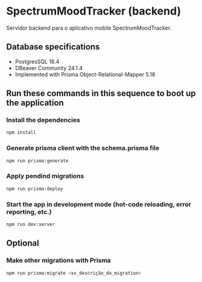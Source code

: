 # SpectrumMoodTracker (backend)

Servidor backend para o aplicativo mobile SpectrumMoodTracker.

## Database specifications

- PostgresSQL 16.4
- DBeaver Community 24.1.4
- Implemented with Prisma Object-Relational-Mapper 5.18

## Run these commands in this sequence to boot up the application

### Install the dependencies

```bash
npm install
```

### Generate prisma client with the schema.prisma file

```bash
npm run prisma:generate
```

### Apply pendind migrations

```bash
npm run prisma:deploy
```

### Start the app in development mode (hot-code reloading, error reporting, etc.)

```bash
npm run dev:server
```

## Optional

### Make other migrations with Prisma

```bash
npm run prisma:migrate <xx_descrição_da_migration>
```
